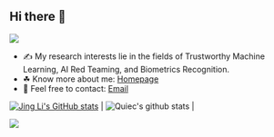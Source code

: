 ## Hi there 👋
![](assets/Bottom_up.svg)



- ✍ My research interests lie in the fields of Trustworthy Machine Learning, AI Red Teaming, and Biometrics Recognition.
- ☘ Know more about me: [Homepage](https://godzillali.github.io)
- 💬 Feel free to contact: [Email](li@mail.ncut.edu.cn) 

<a href="https://github.com/GodzillaLi"><img src="https://github-readme-stats.vercel.app/api?username=GodzillaLi&show_icons=true&hide=&count_private=true&title_color=0891b2&text_color=ffffff&icon_color=0891b2&bg_color=1c1917&hide_border=true&show_icons=true" alt="Jing Li's GitHub stats" /></a> | ![Quiec's github stats](https://github-readme-stats.vercel.app/api/top-langs/?username=GodzillaLi&theme=radical&layout=compact) |

![](assets/Bottom_down.svg)
<!--
**GodzillaLi/GodzillaLi** is a ✨ _special_ ✨ repository because its `README.md` (this file) appears on your GitHub profile.

Here are some ideas to get you started:

- 🔭 I’m currently working on ...
- 🌱 I’m currently learning ...
- 👯 I’m looking to collaborate on ...
- 🤔 I’m looking for help with ...
- 💬 Ask me about ...
- 📫 How to reach me: ...
- 😄 Pronouns: ...
- ⚡ Fun fact: ...
-->
